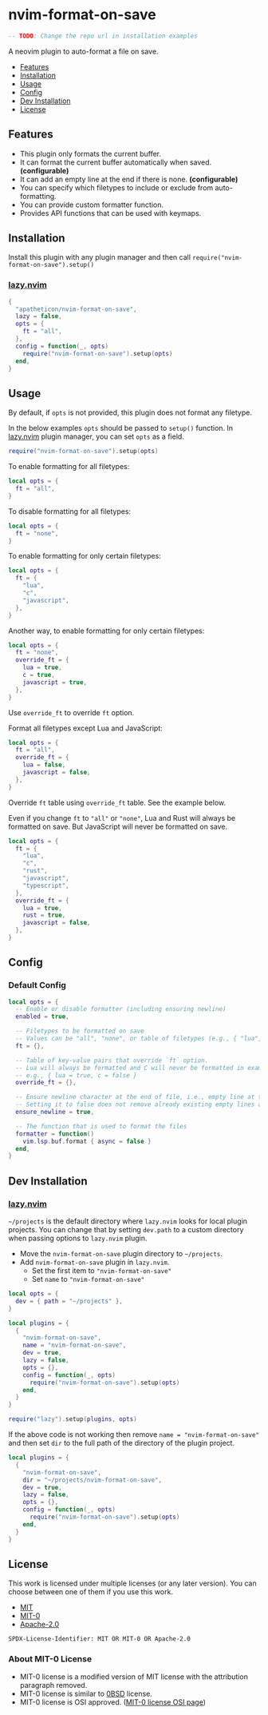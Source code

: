 # nvim-format-on-save

```lua
-- TODO: Change the repo url in installation examples
```

A neovim plugin to auto-format a file on save.

* [Features](#features)
* [Installation](#installation)
* [Usage](#usage)
* [Config](#config)
* [Dev Installation](#dev-installation)
* [License](#license)


## Features

* This plugin only formats the current buffer.
* It can format the current buffer automatically when saved. **(configurable)**
* It can add an empty line at the end if there is none. **(configurable)**
* You can specify which filetypes to include or exclude from auto-formatting.
* You can provide custom formatter function.
* Provides API functions that can be used with keymaps.


## Installation

Install this plugin with any plugin manager and then call `require("nvim-format-on-save").setup()`

### [lazy.nvim](https://github.com/folke/lazy.nvim)

```lua
{
  "apatheticon/nvim-format-on-save",
  lazy = false,
  opts = {
    ft = "all",
  },
  config = function(_, opts)
    require("nvim-format-on-save").setup(opts)
  end,
}
```


## Usage

By default, if `opts` is not provided, this plugin does not format any filetype.

In the below examples `opts` should be passed to `setup()` function.
In [lazy.nvim](https://github.com/folke/lazy.nvim) plugin manager, you can set `opts` as a field.

```lua
require("nvim-format-on-save").setup(opts)
```

To enable formatting for all filetypes:

```lua
local opts = {
  ft = "all",
}
```

To disable formatting for all filetypes:

```lua
local opts = {
  ft = "none",
}
```

To enable formatting for only certain filetypes:

```lua
local opts = {
  ft = {
    "lua",
    "c",
    "javascript",
  },
}
```

Another way, to enable formatting for only certain filetypes:

```lua
local opts = {
  ft = "none",
  override_ft = {
    lua = true,
    c = true,
    javascript = true,
  },
}
```

Use `override_ft` to override `ft` option.

Format all filetypes except Lua and JavaScript:

```lua
local opts = {
  ft = "all",
  override_ft = {
    lua = false,
    javascript = false,
  },
}
```

Override `ft` table using `override_ft` table. See the example below.

Even if you change `ft` to `"all"` or `"none"`, Lua and Rust will always be formatted on save.
But JavaScript will never be formatted on save.

```lua
local opts = {
  ft = {
    "lua",
    "c",
    "rust",
    "javascript",
    "typescript",
  },
  override_ft = {
    lua = true,
    rust = true,
    javascript = false,
  },
}
```


## Config

### Default Config

```lua
local opts = {
  -- Enable or disable formatter (including ensuring newline)
  enabled = true,

  -- Filetypes to be formatted on save
  -- Values can be "all", "none", or table of filetypes (e.g., { "lua", "c" })
  ft = {},

  -- Table of key-value pairs that override `ft` option.
  -- Lua will always be formatted and C will never be formatted in example below
  -- e.g., { lua = true, c = false }
  override_ft = {},

  -- Ensure newline character at the end of file, i.e., empty line at the end
  -- Setting it to false does not remove already existing empty lines at the end
  ensure_newline = true,

  -- The function that is used to format the files
  formatter = function()
    vim.lsp.buf.format { async = false }
  end,
}
```


## Dev Installation

### [lazy.nvim](https://github.com/folke/lazy.nvim)

`~/projects` is the default directory where `lazy.nvim` looks for local plugin projects.
You can change that by setting `dev.path` to a custom directory when passing options to `lazy.nvim` plugin.

* Move the `nvim-format-on-save` plugin directory to `~/projects`.
* Add `nvim-format-on-save` plugin in `lazy.nvim`.
    * Set the first item to `"nvim-format-on-save"`
    * Set `name` to `"nvim-format-on-save"`

```lua
local opts = {
  dev = { path = "~/projects" },
}

local plugins = {
  {
    "nvim-format-on-save",
    name = "nvim-format-on-save",
    dev = true,
    lazy = false,
    opts = {},
    config = function(_, opts)
      require("nvim-format-on-save").setup(opts)
    end,
  }
}

require("lazy").setup(plugins, opts)
```

If the above code is not working then remove `name = "nvim-format-on-save"` and then set `dir` to the full path of the directory of the plugin project.

```lua
local plugins = {
  {
    "nvim-format-on-save",
    dir = "~/projects/nvim-format-on-save",
    dev = true,
    lazy = false,
    opts = {},
    config = function(_, opts)
      require("nvim-format-on-save").setup(opts)
    end,
  }
}
```


## License

This work is licensed under multiple licenses (or any later version).
You can choose between one of them if you use this work.

* [MIT](https://spdx.org/licenses/MIT.html)
* [MIT-0](https://spdx.org/licenses/MIT-0.html)
* [Apache-2.0](https://spdx.org/licenses/Apache-2.0.html)


```
SPDX-License-Identifier: MIT OR MIT-0 OR Apache-2.0
```

### About MIT-0 License

* MIT-0 license is a modified version of MIT license with the attribution paragraph removed.
* MIT-0 license is similar to [0BSD](https://spdx.org/licenses/0BSD.html) license.
* MIT-0 license is OSI approved. ([MIT-0 license OSI page](https://opensource.org/license/mit-0))

<!-- vim:set ts=2 sts=2 sw=2: -->
